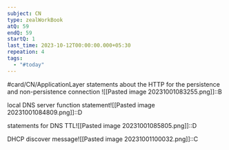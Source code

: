 ```yaml
---
subject: CN
type: zealWorkBook
atQ: 59
endQ: 59
startQ: 1
last_time: 2023-10-12T00:00:00.000+05:30
repeation: 4
tags:
  - "#today"
---
```

#card/CN/ApplicationLayer
statements about the HTTP for the persistence and non-persistence connection	![[Pasted image 20231001083255.png]]::B

local DNS server function statement![[Pasted image 20231001084809.png]]::D <!--SR:!2023-10-22,1,230-->

statements for DNS TTL![[Pasted image 20231001085805.png]]::D <!--SR:!2023-10-22,1,230-->

DHCP discover message![[Pasted image 20231001100032.png]]::C

